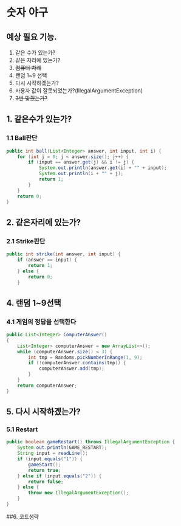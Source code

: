 # 숫자 야구
## 예상 필요 기능.
1. 같은 수가 있는가?
2. 같은 자리에 있는가?
3. ~~컴퓨터 차례~~
4. 랜덤 1~9 선택
5. 다시 시작하겠는가?
6. 사용자 값이 잘못되었는가?(IllegalArgumentException)
7. ~~3번 맞췄는가?~~

## 1. 같은수가 있는가? 
### 1.1 Ball판단
~~~java
public int ball(List<Integer> answer, int input, int i) {
    for (int j = 0; j < answer.size(); j++) {
        if (input == answer.get(j) && i != j) {
            System.out.println(answer.get(i) + "" + input);
            System.out.println(i + "" + j);
            return 1;
        }
    }
    return 0;
}
~~~

## 2. 같은자리에 있는가?
### 2.1 Strike판단
~~~java
public int strike(int answer, int input) {
    if (answer == input) {
        return 1;
    } else {
        return 0;
    }
~~~

## 4. 랜덤 1~9선택
### 4.1 게임의 정답을 선택한다
~~~java
public List<Integer> ComputerAnswer()
{
    List<Integer> computerAnswer = new ArrayList<>();
    while (computerAnswer.size() < 3) {
        int tmp = Randoms.pickNumberInRange(1, 9);
        if (!computerAnswer.contains(tmp)) {
            computerAnswer.add(tmp);
        }
    }
    return computerAnswer;
}
~~~
## 5. 다시 시작하겠는가?
### 5.1 Restart
~~~java
public boolean gameRestart() throws IllegalArgumentException {
    System.out.println(GAME_RESTART);
    String input = readLine();
    if (input.equals("1")) {
        gameStart();
        return true;
    } else if (input.equals("2")) {
        return false;
    } else {
        throw new IllegalArgumentException();
    }
}
~~~
##6. 코드생략

